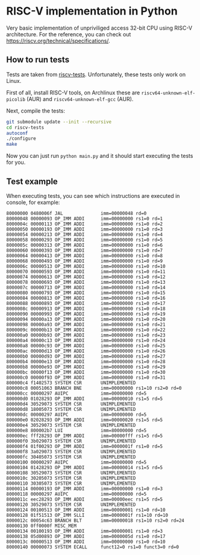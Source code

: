 # RISC-V implementation in Python

Very basic implementation of unpriviliged access 32-bit CPU using RISC-V architecture. For the reference, you can check out https://riscv.org/technical/specifications/.

## How to run tests

Tests are taken from [riscv-tests](https://github.com/riscv/riscv-tests/tree/30e15bf5e7bab7af7153aa9234613b12135304f2). Unfortunately, these tests only work on Linux.

First of all, install RISC-V tools, on Archlinux these are `riscv64-unknown-elf-picolib` (AUR) and `riscv64-unknown-elf-gcc` (AUR).

Next, compile the tests:

```bash
git submodule update --init --recursive
cd riscv-tests
autoconf
./configure
make
```

Now you can just run `python main.py` and it should start executing the tests for you.

## Test example

When executing tests, you can see which instructions are executed in console, for example:

```
80000000 0480006f JAL              imm=00000048 rd=0
80000048 00000093 OP_IMM ADDI      imm=00000000 rs1=0 rd=1
8000004c 00000113 OP_IMM ADDI      imm=00000000 rs1=0 rd=2
80000050 00000193 OP_IMM ADDI      imm=00000000 rs1=0 rd=3
80000054 00000213 OP_IMM ADDI      imm=00000000 rs1=0 rd=4
80000058 00000293 OP_IMM ADDI      imm=00000000 rs1=0 rd=5
8000005c 00000313 OP_IMM ADDI      imm=00000000 rs1=0 rd=6
80000060 00000393 OP_IMM ADDI      imm=00000000 rs1=0 rd=7
80000064 00000413 OP_IMM ADDI      imm=00000000 rs1=0 rd=8
80000068 00000493 OP_IMM ADDI      imm=00000000 rs1=0 rd=9
8000006c 00000513 OP_IMM ADDI      imm=00000000 rs1=0 rd=10
80000070 00000593 OP_IMM ADDI      imm=00000000 rs1=0 rd=11
80000074 00000613 OP_IMM ADDI      imm=00000000 rs1=0 rd=12
80000078 00000693 OP_IMM ADDI      imm=00000000 rs1=0 rd=13
8000007c 00000713 OP_IMM ADDI      imm=00000000 rs1=0 rd=14
80000080 00000793 OP_IMM ADDI      imm=00000000 rs1=0 rd=15
80000084 00000813 OP_IMM ADDI      imm=00000000 rs1=0 rd=16
80000088 00000893 OP_IMM ADDI      imm=00000000 rs1=0 rd=17
8000008c 00000913 OP_IMM ADDI      imm=00000000 rs1=0 rd=18
80000090 00000993 OP_IMM ADDI      imm=00000000 rs1=0 rd=19
80000094 00000a13 OP_IMM ADDI      imm=00000000 rs1=0 rd=20
80000098 00000a93 OP_IMM ADDI      imm=00000000 rs1=0 rd=21
8000009c 00000b13 OP_IMM ADDI      imm=00000000 rs1=0 rd=22
800000a0 00000b93 OP_IMM ADDI      imm=00000000 rs1=0 rd=23
800000a4 00000c13 OP_IMM ADDI      imm=00000000 rs1=0 rd=24
800000a8 00000c93 OP_IMM ADDI      imm=00000000 rs1=0 rd=25
800000ac 00000d13 OP_IMM ADDI      imm=00000000 rs1=0 rd=26
800000b0 00000d93 OP_IMM ADDI      imm=00000000 rs1=0 rd=27
800000b4 00000e13 OP_IMM ADDI      imm=00000000 rs1=0 rd=28
800000b8 00000e93 OP_IMM ADDI      imm=00000000 rs1=0 rd=29
800000bc 00000f13 OP_IMM ADDI      imm=00000000 rs1=0 rd=30
800000c0 00000f93 OP_IMM ADDI      imm=00000000 rs1=0 rd=31
800000c4 f1402573 SYSTEM CSR       UNIMPLEMENTED
800000c8 00051063 BRANCH BNE       imm=00000000 rs1=10 rs2=0 rd=0
800000cc 00000297 AUIPC            imm=00000000 rd=5
800000d0 01028293 OP_IMM ADDI      imm=00000010 rs1=5 rd=5
800000d4 30529073 SYSTEM CSR       UNIMPLEMENTED
800000d8 18005073 SYSTEM CSR       UNIMPLEMENTED
800000dc 00000297 AUIPC            imm=00000000 rd=5
800000e0 02028293 OP_IMM ADDI      imm=00000020 rs1=5 rd=5
800000e4 30529073 SYSTEM CSR       UNIMPLEMENTED
800000e8 800002b7 LUI              imm=80000000 rd=5
800000ec fff28293 OP_IMM ADDI      imm=00000fff rs1=5 rd=5
800000f0 3b029073 SYSTEM CSR       UNIMPLEMENTED
800000f4 01f00293 OP_IMM ADDI      imm=0000001f rs1=0 rd=5
800000f8 3a029073 SYSTEM CSR       UNIMPLEMENTED
800000fc 30405073 SYSTEM CSR       UNIMPLEMENTED
80000100 00000297 AUIPC            imm=00000000 rd=5
80000104 01428293 OP_IMM ADDI      imm=00000014 rs1=5 rd=5
80000108 30529073 SYSTEM CSR       UNIMPLEMENTED
8000010c 30205073 SYSTEM CSR       UNIMPLEMENTED
80000110 30305073 SYSTEM CSR       UNIMPLEMENTED
80000114 00000193 OP_IMM ADDI      imm=00000000 rs1=0 rd=3
80000118 00000297 AUIPC            imm=00000000 rd=5
8000011c eec28293 OP_IMM ADDI      imm=00000eec rs1=5 rd=5
80000120 30529073 SYSTEM CSR       UNIMPLEMENTED
80000124 00100513 OP_IMM ADDI      imm=00000001 rs1=0 rd=10
80000128 01f51513 OP_IMM SLLI      imm=0000001f rs1=10 rd=10
8000012c 00054c63 BRANCH BLT       imm=00000018 rs1=10 rs2=0 rd=24
80000130 0ff0000f MISC_MEM
80000134 00100193 OP_IMM ADDI      imm=00000001 rs1=0 rd=3
80000138 05d00893 OP_IMM ADDI      imm=0000005d rs1=0 rd=17
8000013c 00000513 OP_IMM ADDI      imm=00000000 rs1=0 rd=10
80000140 00000073 SYSTEM ECALL     funct12=0 rs1=0 funct3=0 rd=0
```
